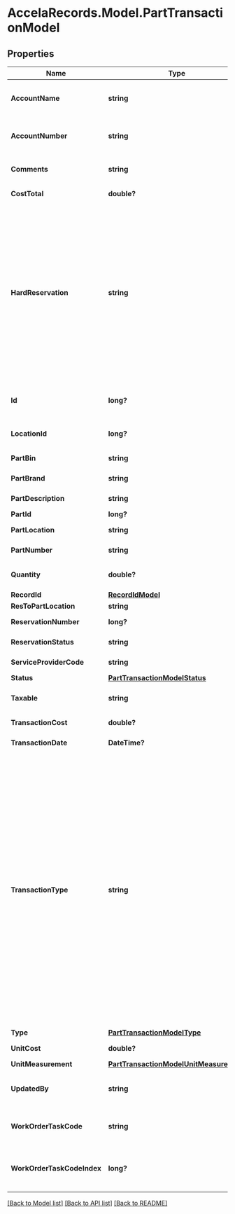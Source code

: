# AccelaRecords.Model.PartTransactionModel
## Properties

Name | Type | Description | Notes
------------ | ------------- | ------------- | -------------
**AccountName** | **string** | The budget account name associated with the part transaction. | [optional] 
**AccountNumber** | **string** | The budget account number associated with the part transaction. | [optional] 
**Comments** | **string** | Comments or notes about the current context. | [optional] 
**CostTotal** | **double?** | The total cost of the part transaction. | [optional] 
**HardReservation** | **string** | Indicates whether or not the part transaction is a hard reservation. \&quot;Y\&quot;: A hard reservation which guarantees the reservation, and subtract the order from the quantity on hand. \&quot;N\&quot; : A soft reservation which alerts the warehouse that houses the part that someone may request the part. The quantity on hand of the part does not change. | [optional] 
**Id** | **long?** | The part transaction system id assigned by the Civic Platform server. | [optional] 
**LocationId** | **long?** | The location ID associated with the part transaction. | [optional] 
**PartBin** | **string** | The name of the part bin. | [optional] 
**PartBrand** | **string** | The name of the part brand. | [optional] 
**PartDescription** | **string** | The description of the part. | [optional] 
**PartId** | **long?** | The part ID. | [optional] 
**PartLocation** | **string** | The location of the part. | [optional] 
**PartNumber** | **string** | The number of the part. | [optional] 
**Quantity** | **double?** | The number of units for which the same fee applies. | [optional] 
**RecordId** | [**RecordIdModel**](RecordIdModel.md) |  | [optional] 
**ResToPartLocation** | **string** |  | [optional] 
**ReservationNumber** | **long?** | The part reservation number. | [optional] 
**ReservationStatus** | **string** | The status of the part reservation. | [optional] 
**ServiceProviderCode** | **string** | The unique agency identifier. | [optional] 
**Status** | [**PartTransactionModelStatus**](PartTransactionModelStatus.md) |  | [optional] 
**Taxable** | **string** | Indicates whether or not the part is taxable. | [optional] 
**TransactionCost** | **double?** | The part transaction cost. | [optional] 
**TransactionDate** | **DateTime?** | The part transaction date. | [optional] 
**TransactionType** | **string** | The part transaction type. Possible values:  \&quot;Issue\&quot; : occurs either when someone requests and receives a part on the spot, or when someone receives a reserved part.  \&quot;Receive\&quot; : occurs when someone purchases a part or returns a part to a location.  \&quot;Transfer\&quot; : occurs when someone moves a part from one location to another.  \&quot;Adjust\&quot; : occurs when someone makes quantity adjustments for cycle counts.  \&quot;Reserve\&quot; : occurs when someone sets aside parts so they can issue them at a later date. | [optional] 
**Type** | [**PartTransactionModelType**](PartTransactionModelType.md) |  | [optional] 
**UnitCost** | **double?** | The unit cost per part. | [optional] 
**UnitMeasurement** | [**PartTransactionModelUnitMeasurement**](PartTransactionModelUnitMeasurement.md) |  | [optional] 
**UpdatedBy** | **string** | The user who last updated the checklist or checklist item. | [optional] 
**WorkOrderTaskCode** | **string** | The work order task code associated with the part transactionmodel. | [optional] 
**WorkOrderTaskCodeIndex** | **long?** | The work order task code index associated with the part transactionmodel. | [optional] 

[[Back to Model list]](../README.md#documentation-for-models) [[Back to API list]](../README.md#documentation-for-api-endpoints) [[Back to README]](../README.md)

